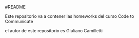 #README

Este repositorio va a contener las homeworks del curso Code to Communicate

el autor de este repositorio es Giuliano Camilletti 
